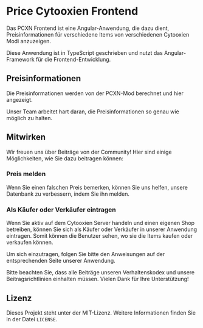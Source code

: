 # Price Cytooxien Frontend

Das PCXN Frontend ist eine Angular-Anwendung, die dazu dient, 
Preisinformationen für verschiedene Items von verschiedenen Cytooxien Modi anzuzeigen.

Diese Anwendung ist in TypeScript geschrieben und nutzt das Angular-Framework für die Frontend-Entwicklung. 

## Preisinformationen

Die Preisinformationen werden von der PCXN-Mod berechnet und hier angezeigt.

Unser Team arbeitet hart daran, die Preisinformationen so genau wie möglich zu halten.

## Mitwirken

Wir freuen uns über Beiträge von der Community! Hier sind einige Möglichkeiten, wie Sie dazu beitragen können:

### Preis melden

Wenn Sie einen falschen Preis bemerken, können Sie uns helfen, 
unsere Datenbank zu verbessern, indem Sie ihn melden.

### Als Käufer oder Verkäufer eintragen

Wenn Sie aktiv auf dem Cytooxien Server handeln und einen eigenen Shop betreiben, 
können Sie sich als Käufer oder Verkäufer in unserer Anwendung eintragen. 
Somit können die Benutzer sehen, wo sie die Items kaufen oder verkaufen können.

Um sich einzutragen, folgen Sie bitte den Anweisungen auf der entsprechenden Seite unserer Anwendung.

Bitte beachten Sie, 
dass alle Beiträge unseren Verhaltenskodex und unsere Beitragsrichtlinien einhalten müssen. 
Vielen Dank für Ihre Unterstützung!

## Lizenz

Dieses Projekt steht unter der MIT-Lizenz. Weitere Informationen finden Sie in der Datei `LICENSE`.
